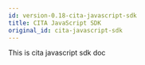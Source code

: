 ```yaml
---
id: version-0.18-cita-javascript-sdk
title: CITA JavaScript SDK
original_id: cita-javascript-sdk
---
```


This is cita javascript sdk doc
